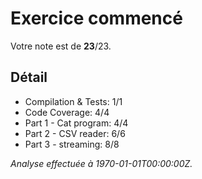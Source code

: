# Exercice commencé
Votre note est de **23**/23.

## Détail
* Compilation & Tests: 1/1
* Code Coverage: 4/4
* Part 1 - Cat program: 4/4
* Part 2 - CSV reader: 6/6
* Part 3 - streaming: 8/8


*Analyse effectuée à 1970-01-01T00:00:00Z.*
